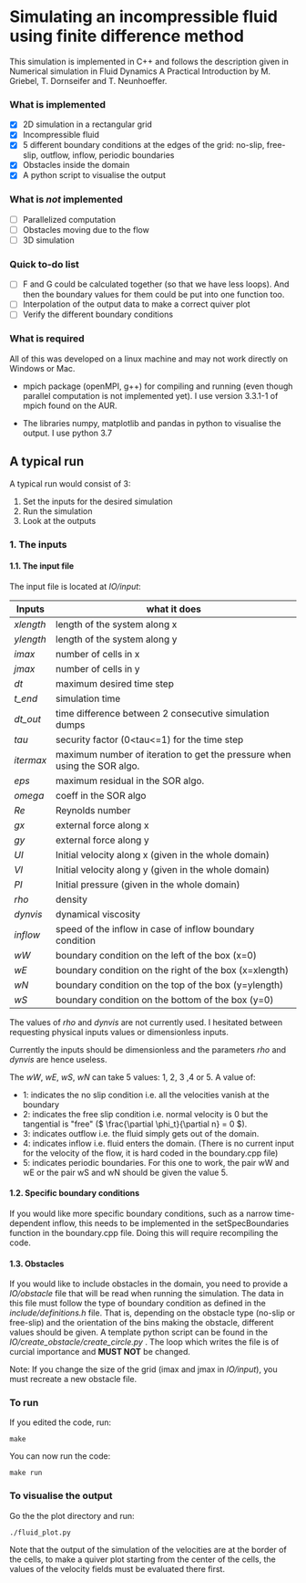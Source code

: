 # Simulating an incompressible fluid using finite difference method

This simulation is implemented in C++ and follows the description given in Numerical simulation in Fluid Dynamics A Practical Introduction by M. Griebel, T. Dornseifer and T. Neunhoeffer.

### What is implemented
- [x] 2D simulation in a rectangular grid
- [x] Incompressible fluid
- [x] 5 different boundary conditions at the edges of the grid: no-slip, free-slip, outflow, inflow, periodic boundaries
- [x] Obstacles inside the domain
- [x] A python script to visualise the output

### What is *not* implemented

- [ ] Parallelized computation
- [ ] Obstacles moving due to the flow
- [ ] 3D simulation

### Quick to-do list

- [ ] F and G could be calculated together (so that we have less loops). And
  then the boundary values for them could be put into one function too.
- [ ] Interpolation of the output data to make a correct quiver plot
- [ ] Verify the different boundary conditions

### What is required

All of this was developed on a linux machine and may not work directly on
Windows or Mac.

* mpich package (openMPI, g++) for compiling and running (even though parallel computation is not implemented yet).
I use version 3.3.1-1 of mpich found on the AUR.

* The libraries numpy, matplotlib and pandas in python to visualise the output. I use python 3.7

## A typical run

A typical run would consist of 3:
1) Set the inputs for the desired simulation
2) Run the simulation
3) Look at the outputs

### 1. The inputs

#### 1.1. The input file

The input file is located at *IO/input*:

Inputs     | what it does
-----------|--------------
*xlength*  |   length of the system along x
*ylength*  |   length of the system along y
*imax*     |   number of cells in x
*jmax*     |   number of cells in y
*dt*       |   maximum desired time step
*t_end*    |   simulation time
*dt_out*   |   time difference between 2 consecutive simulation dumps
*tau*      |   security factor (0<tau<=1) for the time step
*itermax*  |   maximum number of iteration to get the pressure when using the SOR algo.
*eps*      |   maximum residual in the SOR algo.
*omega*    |   coeff in the SOR algo
*Re*       |   Reynolds number
*gx*       |   external force along x
*gy*       |   external force along y
*UI*       |   Initial velocity along x (given in the whole domain)
*VI*       |   Initial velocity along y (given in the whole domain)
*PI*       |   Initial pressure (given in the whole domain)
*rho*      |   density
*dynvis*   |   dynamical viscosity
*inflow*   |   speed of the inflow in case of inflow boundary condition
*wW*       |   boundary condition on the left of the box (x=0)
*wE*       |   boundary condition on the right of the box (x=xlength)
*wN*       |   boundary condition on the top of the box (y=ylength)
*wS*       |   boundary condition on the bottom of the box (y=0)


The values of *rho* and *dynvis* are not currently used.
I hesitated between requesting physical inputs values or dimensionless inputs.

Currently the inputs should be dimensionless and the parameters *rho* and *dynvis* are hence useless.


The *wW*, *wE*, *wS*, *wN* can take 5 values: 1, 2, 3 ,4 or 5.
A value of:
* 1: indicates the no slip condition i.e. all the velocities vanish at the boundary
* 2: indicates the free slip condition i.e. normal velocity is 0 but the tangential is "free" ($ \frac{\partial \phi_t}{\partial n} = 0 $).
* 3: indicates outflow i.e. the fluid simply gets out of the domain.
* 4: indicates inflow i.e. fluid enters the domain. (There is no current input for the velocity of the flow, it is hard coded in the boundary.cpp file)
* 5: indicates periodic boundaries. For this one to work, the pair wW and wE or the pair wS and wN should be given the value 5.

#### 1.2. Specific boundary conditions

If you would like more specific boundary conditions, such as a narrow
time-dependent inflow, this needs to be implemented in the setSpecBoundaries function in the
boundary.cpp file.
Doing this will require recompiling the code.

#### 1.3. Obstacles

If you would like to include obstacles in the domain, you need to provide a
*IO/obstacle* file that will be read when running the simulation.
The data in this file must follow the type of boundary condition as defined in
the *include/definitions.h* file.
That is, depending on the obstacle type (no-slip or free-slip) and the
orientation of the bins making the obstacle, different values should be given.
A template python script can be found in the *IO/create_obstacle/create_circle.py* .
The loop which writes the file is of curcial importance and **MUST NOT** be
changed.

Note: If you change the size of the grid (imax and jmax in *IO/input*), you must
recreate a new obstacle file.

### To run

If you edited the code, run:
```
make
```

You can now run the code:
```
make run
```


### To visualise the output

Go the the plot directory and run:
```
./fluid_plot.py
```

Note that the output of the simulation of the velocities are at the border of the cells,
to make a quiver plot starting from the center of the cells, the values of the velocity fields must be evaluated there first.
